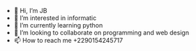 - 👋 Hi, I’m JB
- 👀 I’m interested in informatic 
- 🌱 I’m currently learning python 
- 💞️ I’m looking to collaborate on programming and web design 
- 📫 How to reach me +2290154245717
  


<!---
JBLG-ops/JBLG-ops is a ✨ special ✨ repository because its `README.md` (this file) appears on your GitHub profile.
You can click the Preview link to take a look at your changes.
--->
